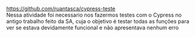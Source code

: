 https://github.com/ruantasca/cypress-teste
<br/>
Nessa atividade foi necessario nos fazermos testes com o Cypress no antigo trabalho feito da SA, cuja o objetivo é testar todas as funções para ver se estava devidamente funcional e não apresentava nenhum erro